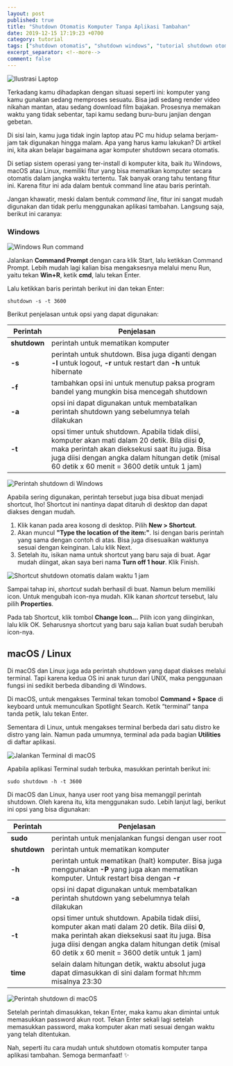```yaml
---
layout: post
published: true
title: "Shutdown Otomatis Komputer Tanpa Aplikasi Tambahan"
date: 2019-12-15 17:19:23 +0700
category: tutorial
tags: ["shutdown otomatis", "shutdown windows", "tutorial shutdown otomatis"]
excerpt_separator: <!--more-->
comment: false
---
```


![Ilustrasi Laptop](/images/2019/posts/shutdown/shutdown-0.jpg)

Terkadang kamu dihadapkan dengan situasi seperti ini: komputer yang kamu gunakan sedang memproses sesuatu. Bisa jadi sedang render video nikahan mantan, atau sedang download film bajakan. Prosesnya memakan waktu yang tidak sebentar, tapi kamu sedang buru-buru janjian dengan gebetan.

Di sisi lain, kamu juga tidak ingin laptop atau PC mu hidup selama berjam-jam tak digunakan hingga malam. Apa yang harus kamu lakukan? Di artikel ini, kita akan belajar bagaimana agar komputer shutdown secara otomatis.
<!--more-->

Di setiap sistem operasi yang ter-install di komputer kita, baik itu Windows, macOS atau Linux, memiliki fitur yang bisa mematikan komputer secara otomatis dalam jangka waktu tertentu. Tak banyak orang tahu tentang fitur ini. Karena fitur ini ada dalam bentuk command line atau baris perintah.

Jangan khawatir, meski dalam bentuk *command line*, fitur ini sangat mudah digunakan dan tidak perlu menggunakan aplikasi tambahan. Langsung saja, berikut ini caranya:

### Windows

![Windows Run command](/images/2019/posts/shutdown/shutdown-1.jpg)

Jalankan **Command Prompt** dengan cara klik Start, lalu ketikkan Command Prompt. Lebih mudah lagi kalian bisa mengaksesnya melalui menu Run, yaitu tekan **Win+R**, ketik **cmd**, lalu tekan Enter.

Lalu ketikkan baris perintah berikut ini dan tekan Enter:

```
shutdown -s -t 3600
```

Berikut penjelasan untuk opsi yang dapat digunakan:

| Perintah     | Penjelasan 
| -----------  | -------------
| **shutdown** | perintah untuk mematikan komputer
| **-s**       | perintah untuk shutdown. Bisa juga diganti dengan **-l** untuk logout, **-r** untuk restart dan **-h** untuk hibernate
| **-f**       | tambahkan opsi ini untuk menutup paksa program bandel yang mungkin bisa mencegah shutdown
| **-a**       | opsi ini dapat digunakan untuk membatalkan perintah shutdown yang sebelumnya telah dilakukan
| **-t**       | opsi timer untuk shutdown. Apabila tidak diisi, komputer akan mati dalam 20 detik. Bila diisi **0**, maka perintah akan dieksekusi saat itu juga. Bisa juga diisi dengan angka dalam hitungan detik (misal 60 detik x 60 menit = 3600 detik untuk 1 jam)

![Perintah shutdown di Windows](/images/2019/posts/shutdown/shutdown-2-1.jpg)

Apabila sering digunakan, perintah tersebut juga bisa dibuat menjadi shortcut, lho! Shortcut ini nantinya dapat ditaruh di desktop dan dapat diakses dengan mudah.

1. Klik kanan pada area kosong di desktop. Pilih **New > Shortcut**.
2. Akan muncul **"Type the location of the item:"**. Isi dengan baris perintah yang sama dengan contoh di atas. Bisa juga disesuaikan waktunya sesuai dengan keinginan. Lalu klik Next.
3. Setelah itu, isikan nama untuk shortcut yang baru saja di buat. Agar mudah diingat, akan saya beri nama **Turn off 1 hour**. Klik Finish.

![Shortcut shutdown otomatis dalam waktu 1 jam](/images/2019/posts/shutdown/shutdown-3.jpg)

Sampai tahap ini, *shortcut* sudah berhasil di buat. Namun belum memiliki icon. Untuk mengubah icon-nya mudah. Klik kanan *shortcut* tersebut, lalu pilih **Properties**.

Pada tab Shortcut, klik tombol **Change Icon…** Pilih icon yang diinginkan, lalu klik OK. Seharusnya shortcut yang baru saja kalian buat sudah berubah icon-nya.

## macOS / Linux

Di macOS dan Linux juga ada perintah shutdown yang dapat diakses melalui terminal. Tapi karena kedua OS ini anak turun dari UNIX, maka penggunaan fungsi ini sedikit berbeda dibanding di Windows.

Di macOS, untuk mengakses Terminal tekan tomobol **Command + Space** di keyboard untuk memunculkan Spotlight Search. Ketik “terminal” tanpa tanda petik, lalu tekan Enter.

Sementara di Linux, untuk mengakses terminal berbeda dari satu distro ke distro yang lain. Namun pada umumnya, terminal ada pada bagian **Utilities** di daftar aplikasi.

![Jalankan Terminal di macOS](/images/2019/posts/shutdown/shutdown-5.jpg)

Apabila aplikasi Terminal sudah terbuka, masukkan perintah berikut ini:

```
sudo shutdown -h -t 3600
```

Di macOS dan Linux, hanya user root yang bisa memanggil perintah shutdown. Oleh karena itu, kita menggunakan sudo. Lebih lanjut lagi, berikut ini opsi yang bisa digunakan:

| Perintah     | Penjelasan
| ------------ | ----------
| **sudo**     | perintah untuk menjalankan fungsi dengan user root
| **shutdown** | perintah untuk mematikan komputer
| **-h**       | perintah untuk mematikan (halt) komputer. Bisa juga menggunakan **-P** yang juga akan mematikan komputer. Untuk restart bisa dengan **-r**
| **-a**       | opsi ini dapat digunakan untuk membatalkan perintah shutdown yang sebelumnya telah dilakukan
| **-t**       | opsi timer untuk shutdown. Apabila tidak diisi, komputer akan mati dalam 20 detik. Bila diisi **0**, maka perintah akan dieksekusi saat itu juga. Bisa juga diisi dengan angka dalam hitungan detik (misal 60 detik x 60 menit = 3600 detik untuk 1 jam)
| **time**     | selain dalam hitungan detik, waktu absolut juga dapat dimasukkan di sini dalam format hh:mm misalnya 23:30

![Perintah shutdown di macOS](/images/2019/posts/shutdown/shutdown-6.jpg)

Setelah perintah dimasukkan, tekan Enter, maka kamu akan dimintai untuk memasukkan password akun root. Tekan Enter sekali lagi setelah memasukkan password, maka komputer akan mati sesuai dengan waktu yang telah ditentukan.

Nah, seperti itu cara mudah untuk shutdown otomatis komputer tanpa aplikasi tambahan. Semoga bermanfaat! ✨
